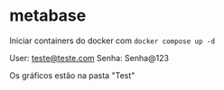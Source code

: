 # metabase

Iniciar containers do docker com `docker compose up -d`

User: teste@teste.com
Senha: Senha@123

Os gráficos estão na pasta "Test"
